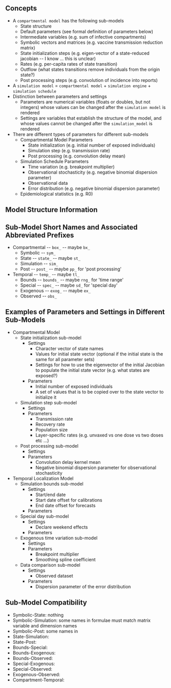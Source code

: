 ## Concepts

* A `compartmental model` has the following sub-models
  * State structure
  * Default parameters (see formal definition of parameters below)
  * Intermediate variables (e.g. sum of infective compartments)
  * Symbolic vectors and matrices (e.g. vaccine transmission reduction matrix)
  * State initialization steps (e.g. eigen-vector of a state-reduced jacobian -- I know ... this is unclear)
  * Rates (e.g. per-capita rates of state transition)
  * Outflow (what states transitions remove individuals from the origin state?)
  * Post processing steps (e.g. convolution of incidence into reports)
* A `simulation model` = `compartmental model` + `simulation engine` + `simulation schedule`
* Distinction between parameters and settings
  * Parameters are numerical variables (floats or doubles, but not integers) whose values can be changed after the `simulation model` is rendered
  * Settings are variables that establish the structure of the model, and whose values cannot be changed after the `simulation_model` is rendered
* There are different types of parameters for different sub-models
  * Compartmental Model Parameters
    * State initialization (e.g. initial number of exposed individuals)
    * Simulation step (e.g. transmission rate)
    * Post processing (e.g. convolution delay mean)
  * Simulation Schedule Parameters
    * Time variation (e.g. breakpoint multiplier)
    * Observational stochasticity (e.g. negative binomial dispersion parameter)
    * Observational data
    * Error distribution (e.g. negative binomial dispersion parameter)
  * Epidemiological statistics (e.g. R0)


## Model Structure Information



## Sub-Model Short Names and Associated Abbreviated Prefixes

* Compartmental -- `box_` -- maybe `bx_`
  * Symbolic -- `sym_`
  * State -- `state_` -- maybe `st_`
  * Simulation -- `sim_`
  * Post -- `post_` -- maybe `pp_` for 'post processing'
* Temporal -- `temp_` -- maybe `tl_`
  * Bounds -- `bounds_` -- maybe `rng_` for 'time range'
  * Special -- `spec_` -- maybe `sd_` for 'special day'
  * Exogenous -- `exog_` -- maybe `ex_`
  * Observed -- `obs_`


## Examples of Parameters and Settings in Different Sub-Models

* Compartmental Model
  * State initialization sub-model
    * Settings
      * Character vector of state names
      * Values for initial state vector (optional if the initial state is the same for all parameter sets)
      * Settings for how to use the eigenvector of the initial Jacobian to populate the initial state vector (e.g. what states are exposed?)
    * Parameters
      * Initial number of exposed individuals
      * A set of values that is to be copied over to the state vector to initialize it
  * Simulation step sub-model
    * Settings
    * Parameters
      * Transmission rate
      * Recovery rate
      * Population size
      * Layer-specific rates (e.g. unvaxed vs one dose vs two doses etc ...)
  * Post processing sub-model
    * Settings
    * Parameters
      * Convolution delay kernel mean
      * Negative binomial dispersion parameter for observational stochasticity
* Temporal Localization Model
  * Simulation bounds sub-model
    * Settings
      * Start/end date
      * Start date offset for calibrations
      * End date offset for forecasts
    * Parameters
  * Special day sub-model
    * Settings
      * Declare weekend effects
    * Parameters
  * Exogenous time variation sub-model
    * Settings
    * Parameters
      * Breakpoint multiplier
      * Smoothing spline coefficient
  * Data comparison sub-model
    * Settings
      * Observed dataset
    * Parameters
      * Dispersion parameter of the error distribution







## Sub-Model Compatibility

* Symbolic-State: nothing
* Symbolic-Simulation: some names in formulae must match matrix variable and dimension names
* Symbolic-Post: some names in 
* State-Simulation:
* State-Post:
* Bounds-Special:
* Bounds-Exogenous:
* Bounds-Observed:
* Special-Exogenous:
* Special-Observed:
* Exogenous-Observed:
* Compartment-Temporal: 
